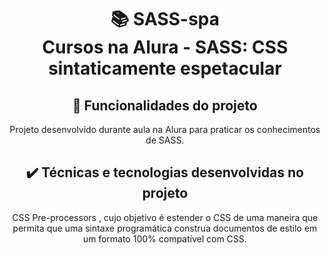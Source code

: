 <h1 align="center">
📚 SASS-spa<br/>
Cursos na Alura - SASS: CSS sintaticamente espetacular
</h1>

<div align="center">

## 🔨 Funcionalidades do projeto

Projeto desenvolvido durante aula na Alura para praticar os conhecimentos de SASS.

## ✔️ Técnicas e tecnologias desenvolvidas no projeto

CSS Pre-processors , cujo objetivo é estender o CSS de uma maneira que permita que uma sintaxe programática construa documentos de estilo em um formato 100% compatível com CSS.

</div>
